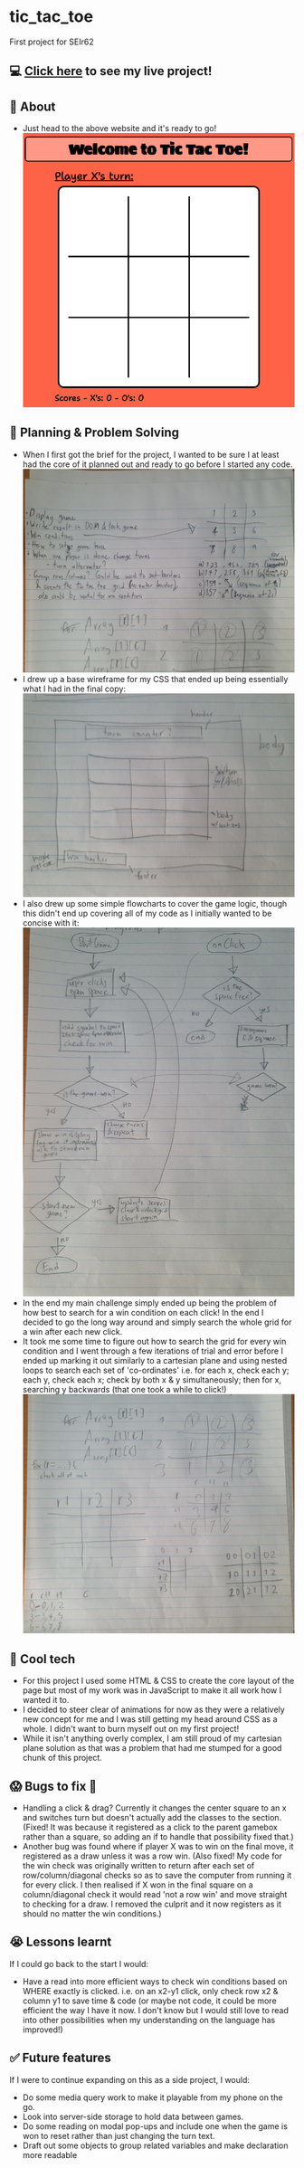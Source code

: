 # tic_tac_toe
First project for SEIr62
## :computer: [Click here](https://kaipeps.github.io/tic_tac_toe/) to see my live project!
## :page_facing_up: About
- Just head to the above website and it's ready to go!
![screenshot](./image_assets/final_screenshot.png)
## :pencil: Planning & Problem Solving
- When I first got the brief for the project, I wanted to be sure I at least had the core of it planned out and ready to go before I started any code.
![planning](./image_assets/original_planning.jpg)
- I drew up a base wireframe for my CSS that ended up being essentially what I had in the final copy:
![wireframing](./image_assets/wireframing.jpg)
- I also drew up some simple flowcharts to cover the game logic, though this didn't end up covering all of my code as I initially wanted to be concise with it:
![flowcharting](./image_assets/flowcharting.jpg)
- In the end my main challenge simply ended up being the problem of how best to search for a win condition on each click! In the end I decided to go the long way around and simply search the whole grid for a win after each new click.
- It took me some time to figure out how to search the grid for every win condition and I went through a few iterations of trial and error before I ended up marking it out similarly to a cartesian plane and using nested loops to search each set of 'co-ordinates' i.e. for each x, check each y; each y, check each x; check by both x & y simultaneously; then for x, searching y backwards (that one took a while to click!)
![array-trialling](./image_assets/array_trialling.jpg)
## :rocket: Cool tech
- For this project I used some HTML & CSS to create the core layout of the page but most of my work was in JavaScript to make it all work how I wanted it to.
- I decided to steer clear of animations for now as they were a relatively new concept for me and I was still getting my head around CSS as a whole. I didn't want to burn myself out on my first project!
- While it isn't anything overly complex, I am still proud of my cartesian plane solution as that was a problem that had me stumped for a good chunk of this project.
## :scream: Bugs to fix :poop:
- Handling a click & drag? Currently it changes the center square to an x and switches turn but doesn't actually add the classes to the section. (Fixed! It was because it registered as a click to the parent gamebox rather than a square, so adding an if to handle that possibility fixed that.)
- Another bug was found where if player X was to win on the final move, it registered as a draw unless it was a row win. (Also fixed! My code for the win check was originally written to return after each set of row/column/diagonal checks so as to save the computer from running it for every click. I then realised if X won in the final square on a column/diagonal check it would read 'not a row win' and move straight to checking for a draw. I removed the culprit and it now registers as it should no matter the win conditions.)
## :sob: Lessons learnt
If I could go back to the start I would:
- Have a read into more efficient ways to check win conditions based on WHERE exactly is clicked. i.e. on an x2-y1 click, only check row x2 & column y1 to save time & code (or maybe not code, it could be more efficient the way I have it now. I don't know but I would still love to read into other possibilities when my understanding on the language has improved!)
## :white_check_mark: Future features
If I were to continue expanding on this as a side project, I would:
- Do some media query work to make it playable from my phone on the go.
- Look into server-side storage to hold data between games.
- Do some reading on modal pop-ups and include one when the game is won to reset rather than just changing the turn text.
- Draft out some objects to group related variables and make declaration more readable
